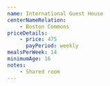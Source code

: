 ```yaml
---
name: International Guest House
centerNameRelation:
    - Boston Commons
priceDetails:
    - price: 475
      payPeriod: weekly
mealsPerWeek: 14
minimumAge: 16
notes:
    - Shared room
---
```

